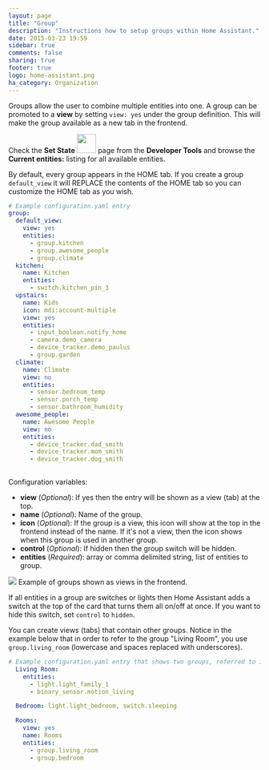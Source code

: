 ```yaml
---
layout: page
title: "Group"
description: "Instructions how to setup groups within Home Assistant."
date: 2015-03-23 19:59
sidebar: true
comments: false
sharing: true
footer: true
logo: home-assistant.png
ha_category: Organization
---
```


Groups allow the user to combine multiple entities into one. A group can be promoted to a **view** by setting `view: yes` under the group definition. This will make the group available as a new tab in the frontend.

Check the **Set State** <img src='/images/screenshots/developer-tool-states-icon.png' class='no-shadow' height='38' /> page from the **Developer Tools** and browse the **Current entities:** listing for all available entities.

By default, every group appears in the HOME tab. If you create a group `default_view` it will REPLACE the contents of the HOME tab so you can customize the HOME tab as you wish.

```yaml
# Example configuration.yaml entry
group:
  default_view:
    view: yes
    entities:
      - group.kitchen
      - group.awesome_people
      - group.climate
  kitchen:
    name: Kitchen
    entities:
      - switch.kitchen_pin_3
  upstairs:
    name: Kids
    icon: mdi:account-multiple
    view: yes
    entities:
      - input_boolean.notify_home
      - camera.demo_camera
      - device_tracker.demo_paulus
      - group.garden
  climate:
    name: Climate
    view: no
    entities:
      - sensor.bedroom_temp
      - sensor.porch_temp
      - sensor.bathroom_humidity
  awesome_people:
    name: Awesome People
    view: no
    entities:
      - device_tracker.dad_smith
      - device_tracker.mom_smith
      - device_tracker.dog_smith
      
```

Configuration variables:

- **view** (*Optional*): If yes then the entry will be shown as a view (tab) at the top.
- **name** (*Optional*): Name of the group.
- **icon** (*Optional*): If the group is a view, this icon will show at the top in the frontend instead of the name. If it's not a view, then the icon shows when this group is used in another group.
- **control** (*Optional*): If hidden then the group switch will be hidden.
- **entities** (*Required*): array or comma delimited string, list of entities to group.

<p class='img'>
<img src='/images/blog/2016-01-release-12/views.png'>
Example of groups shown as views in the frontend.
</p>

If all entities in a group are switches or lights then Home Assistant adds a switch at the top of the card that turns them all on/off at once. If you want to hide this switch, set `control` to `hidden`.

You can create views (tabs) that contain other groups.
Notice in the example below that in order to refer to the group "Living Room", you use `group.living_room` (lowercase and spaces replaced with underscores).

```yaml
# Example configuration.yaml entry that shows two groups, referred to in a view group (tab)
  Living Room:
    entities:
      - light.light_family_1
      - binary_sensor.motion_living

  Bedroom: light.light_bedroom, switch.sleeping

  Rooms:
    view: yes
    name: Rooms
    entities:
      - group.living_room
      - group.bedroom
``` 
